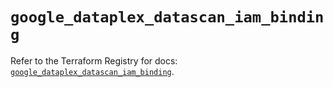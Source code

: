 # `google_dataplex_datascan_iam_binding`

Refer to the Terraform Registry for docs: [`google_dataplex_datascan_iam_binding`](https://registry.terraform.io/providers/hashicorp/google/5.28.0/docs/resources/dataplex_datascan_iam_binding).
